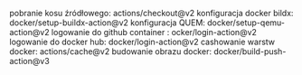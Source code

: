 pobranie kosu źródłowego: actions/checkout@v2
konfiguracja docker bildx: docker/setup-buildx-action@v2
konfiguracja QUEM: docker/setup-qemu-action@v2
logowanie do github container : ocker/login-action@v2
logowanie do docker hub: docker/login-action@v2
cashowanie warstw docker: actions/cache@v2
budowanie obrazu docker: docker/build-push-action@v3

